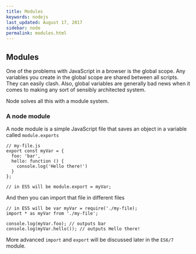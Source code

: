 ```yaml
---
title: Modules
keywords: nodejs
last_updated: August 17, 2017
sidebar: node
permalink: modules.html
---
```


## Modules

One of the problems with JavaScript in a browser is the global scope. Any variables you create in the global scope are shared between all scripts. They can easily clash. Also, global variables are generally bad news when it comes to making any sort of sensibly architected system.

Node solves all this with a module system.

### A node module

A node module is a simple JavaScript file that saves an object in a variable called `module.exports`

```
// my-file.js
export const myVar = {
  foo: 'bar',
  hello: function () {
    console.log('Hello there!')
  }
};

// in ES5 will be module.export = myVar;
```

And then you can import that file in different files

```
// in ES5 will be var myVar = require('./my-file);
import * as myVar from './my-file';

console.log(myVar.foo); // outputs bar
console.log(myVar.hello()); // outputs Hello there!
```

More advanced `import` and `export` will be discussed later in the `ES6/7` module.
